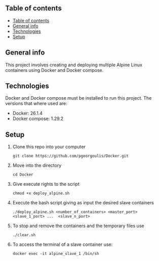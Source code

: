 ## Table of contents
- [Table of contents](#table-of-contents)
- [General info](#general-info)
- [Technologies](#technologies)
- [Setup](#setup)

## General info
This project involves creating and deploying multiple Alpine Linux containers using Docker and Docker compose. 

## Technologies
Docker and Docker compose must be installed to run this project. 
The versions that where used are: 

* Docker: 26.1.4
* Docker compose: 1.29.2

## Setup

1. Clone this repo into your computer
   
   ```git clone https://github.com/pgeorgoulis/Docker.git```
2. Move into the directory
   
    ```cd Docker```
3. Give execute rights to the script
   
   ```chmod +x deploy_alpine.sh```
4. Execute the bash script giving as input the desired slave containers
   
   ```./deploy_alpine.sh <number_of_containers> <master_port> <slave_1_port> ...  <slave_n_port> ```
5. To stop and remove the containers and the temporary files use 
   
   ```./clear.sh```
6. To access the terminal of a slave container use: 
   
   ```docker exec -it alpine_slave_1 /bin/sh```


